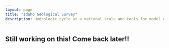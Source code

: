 ```yaml
---
layout: page
title: "Idaho Geological Survey"
description: Hydrologic cycle at a national scale and tools for model evaluation and improvement.
---
```


<h2> Still working on this! Come back later!! </h2>
